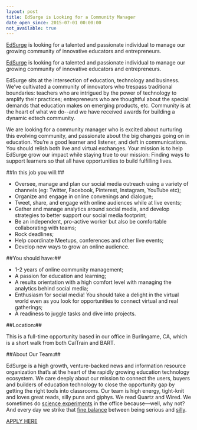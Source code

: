 ```yaml
---
layout: post
title: EdSurge is Looking for a Community Manager
date_open_since: 2015-07-01 00:00:00
not_available: true
---
```


[EdSurge](https://www.edsurge.com) is looking for a talented and passionate individual to manage our growing community of innovative educators and entrepreneurs.

<!--break-->

[EdSurge](https://www.edsurge.com/) is looking for a talented and passionate individual to manage our growing community of innovative educators and entrepreneurs.

EdSurge sits at the intersection of education, technology and business. We’ve cultivated a community of innovators who trespass traditional boundaries: teachers who are intrigued by the power of technology to amplify their practices; entrepreneurs who are thoughtful about the special demands that education makes on emerging products, etc. Community is at the heart of what we do--and we have received awards for building a dynamic edtech community.

We are looking for a community manager who is excited about nurturing this evolving community, and passionate about the big changes going on in education. You’re a good learner and listener, and deft in communications. You should relish both live and virtual exchanges. Your mission is to help EdSurge grow our impact while staying true to our mission: Finding ways to support learners so that all have opportunities to build fulfilling lives.

##In this job you will:##

* Oversee, manage and plan our social media outreach using a variety of channels (eg: Twitter, Facebook, Pinterest, Instagram, YouTube etc);
* Organize and engage in online convenings and dialogue;
* Tweet, share, and engage with online audiences while at live events;
* Gather and manage analytics around social media, and develop strategies to better support our social media footprint;
* Be an independent, pro-active worker but also be comfortable collaborating with teams;
* Rock deadlines;
* Help coordinate Meetups, conferences and other live events;
* Develop new ways to grow an online audience.

##You should have:##

* 1-2 years of online community management;
* A passion for education and learning;
* A results orientation with a high comfort level with managing the analytics behind social media;
* Enthusiasm for social media! You should take a delight in the virtual world even as you look for opportunities to connect virtual and real gatherings;
* A readiness to juggle tasks and dive into projects.

##Location:##

This is a full-time opportunity based in our office in Burlingame, CA, which is a short walk from both CalTrain and BART.

<!--musthaves-->

##About Our Team:##

EdSurge is a high growth, venture-backed news and information resource organization that’s at the heart of the rapidly growing education technology ecosystem. We care deeply about our mission to connect the users, buyers and builders of education technology to close the opportunity gap by getting the right tools into classrooms. Our team is high energy, tight-knit and loves great reads, silly puns and giphys. We read Quartz and Wired. We sometimes do [science experiments](https://instagram.com/p/uyYpAJSmDy) in the office because—well, why not? And every day we strike that [fine balance](https://instagram.com/p/3wnDxmymMg/) between being serious and [silly](https://www.youtube.com/watch?v=Ovgx7vtq04k).

<a href="http://edsurge.workable.com/jobs/100731">APPLY HERE</a>






